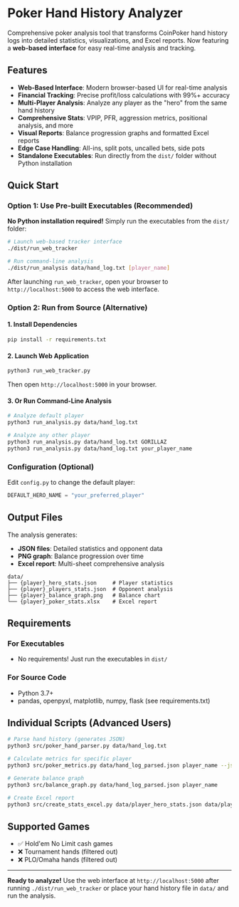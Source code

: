 # Poker Hand History Analyzer

Comprehensive poker analysis tool that transforms CoinPoker hand history logs into detailed statistics, visualizations, and Excel reports. Now featuring a **web-based interface** for easy real-time analysis and tracking.

## Features

- **Web-Based Interface**: Modern browser-based UI for real-time analysis
- **Financial Tracking**: Precise profit/loss calculations with 99%+ accuracy
- **Multi-Player Analysis**: Analyze any player as the "hero" from the same hand history
- **Comprehensive Stats**: VPIP, PFR, aggression metrics, positional analysis, and more
- **Visual Reports**: Balance progression graphs and formatted Excel reports
- **Edge Case Handling**: All-ins, split pots, uncalled bets, side pots
- **Standalone Executables**: Run directly from the `dist/` folder without Python installation

## Quick Start

### Option 1: Use Pre-built Executables (Recommended)

**No Python installation required!** Simply run the executables from the `dist/` folder:

```bash
# Launch web-based tracker interface
./dist/run_web_tracker

# Run command-line analysis
./dist/run_analysis data/hand_log.txt [player_name]
```

After launching `run_web_tracker`, open your browser to `http://localhost:5000` to access the web interface.

### Option 2: Run from Source (Alternative)

#### 1. Install Dependencies
```bash
pip install -r requirements.txt
```

#### 2. Launch Web Application
```bash
python3 run_web_tracker.py
```
Then open `http://localhost:5000` in your browser.

#### 3. Or Run Command-Line Analysis
```bash
# Analyze default player
python3 run_analysis.py data/hand_log.txt

# Analyze any other player
python3 run_analysis.py data/hand_log.txt GORILLAZ
python3 run_analysis.py data/hand_log.txt your_player_name
```

### Configuration (Optional)
Edit `config.py` to change the default player:
```python
DEFAULT_HERO_NAME = "your_preferred_player"
```

## Output Files

The analysis generates:
- **JSON files**: Detailed statistics and opponent data
- **PNG graph**: Balance progression over time
- **Excel report**: Multi-sheet comprehensive analysis

```
data/
├── {player}_hero_stats.json     # Player statistics
├── {player}_players_stats.json  # Opponent analysis  
├── {player}_balance_graph.png   # Balance chart
└── {player}_poker_stats.xlsx    # Excel report
```

## Requirements

### For Executables
- No requirements! Just run the executables in `dist/`

### For Source Code
- Python 3.7+
- pandas, openpyxl, matplotlib, numpy, flask (see requirements.txt)

## Individual Scripts (Advanced Users)

```bash
# Parse hand history (generates JSON)
python3 src/poker_hand_parser.py data/hand_log.txt

# Calculate metrics for specific player
python3 src/poker_metrics.py data/hand_log_parsed.json player_name --json

# Generate balance graph
python3 src/balance_graph.py data/hand_log_parsed.json player_name

# Create Excel report
python3 src/create_stats_excel.py data/player_hero_stats.json data/player_players_stats.json
```

## Supported Games

- ✅ Hold'em No Limit cash games
- ❌ Tournament hands (filtered out)
- ❌ PLO/Omaha hands (filtered out)

---

**Ready to analyze!** Use the web interface at `http://localhost:5000` after running `./dist/run_web_tracker` or place your hand history file in `data/` and run the analysis. 